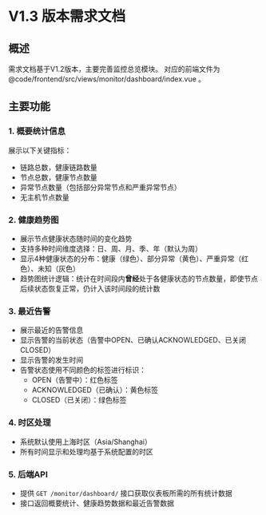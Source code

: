 # V1.3 版本需求文档

## 概述

需求文档基于V1.2版本，主要完善监控总览模块。 对应的前端文件为 @code/frontend/src/views/monitor/dashboard/index.vue 。

## 主要功能

### 1. 概要统计信息
展示以下关键指标：
- 链路总数，健康链路数量
- 节点总数，健康节点数量
- 异常节点数量（包括部分异常节点和严重异常节点）
- 无主机节点数量

### 2. 健康趋势图
- 展示节点健康状态随时间的变化趋势
- 支持多种时间维度选择：日、周、月、季、年（默认为周）
- 显示4种健康状态的分布：健康（绿色）、部分异常（黄色）、严重异常（红色）、未知（灰色）
- 趋势图统计逻辑：统计在时间段内**曾经**处于各健康状态的节点数量，即使节点后续状态恢复正常，仍计入该时间段的统计数

### 3. 最近告警
- 展示最近的告警信息
- 显示告警的当前状态（告警中OPEN、已确认ACKNOWLEDGED、已关闭CLOSED）
- 显示告警的发生时间
- 告警状态使用不同颜色的标签进行标识：
  - OPEN（告警中）：红色标签
  - ACKNOWLEDGED（已确认）：黄色标签
  - CLOSED（已关闭）：绿色标签

### 4. 时区处理
- 系统默认使用上海时区（Asia/Shanghai）
- 所有时间显示和处理均基于系统配置的时区

### 5. 后端API
- 提供 `GET /monitor/dashboard/` 接口获取仪表板所需的所有统计数据
- 接口返回概要统计、健康趋势数据和最近告警数据
